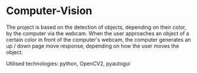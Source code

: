# Computer-Vision
The project is based on the detection of objects, depending on
their color, by the computer via the webcam. When the user
approaches an object of a certain color in front of the computer's
webcam, the computer generates an up / down page move
response, depending on how the user moves the object.


Utilised technologies: python, OpenCV2, pyautogui
